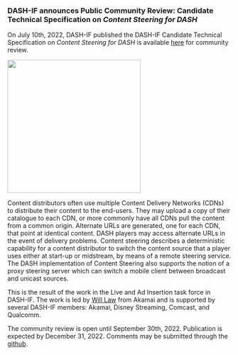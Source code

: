 ### DASH-IF announces Public Community Review: Candidate Technical Specification on _Content Steering for DASH_

On July 10th, 2022, DASH-IF published the DASH-IF Candidate Technical Specification on _Content Steering for DASH_ is available [here](https://dashif.org/guidelines/others#dash-if-candidate-technical-specification-content-steering-for-dash) for community review. 

<a href="https://dash-industry-forum.github.io/docs/DASH-IF-CTS-00XX-Content-Steering-Community-Review.pdf" target="_blank" rel="noopener noreferrer"><img height="300px"  src="https://dashif.org/img/content-steering.png" alt="" /></a>

Content distributors often use multiple Content Delivery Networks (CDNs) to distribute their content to the end-users. They may upload a copy of their catalogue to each CDN, or more commonly have all CDNs pull the content from a common origin. Alternate URLs are generated, one for each CDN, that point at identical content. DASH players may access alternate URLs in the event of delivery problems. Content steering describes a deterministic capability for a content distributor to switch the content source that a player uses either at start-up or midstream, by means of a remote steering service. The DASH implementation of Content Steering also supports the notion of a proxy steering server which can switch a mobile client between broadcast and unicast sources.

This is the result of the work in the Live and Ad Insertion task force in DASH-IF. The work is led by [Will Law](https://www.linkedin.com/in/wilaw/) from Akamai and is supported by several DASH-IF members: Akamai, Disney Streaming, Comcast, and Qualcomm. 

The community review is open until September 30th, 2022. Publication is expected by December 31, 2022. Comments may be submitted through the [github](https://github.com/Dash-Industry-Forum/Content-Steering/issues).

